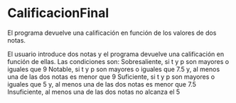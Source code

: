 # CalificacionFinal
El programa devuelve una calificación en función de los valores de dos notas.

El usuario introduce dos notas y el programa devuelve una calificación en función de ellas.
Las condiciones son:
  Sobresaliente, si t y p son mayores o iguales que 9
	Notable, si t y p son mayores o iguales que 7.5 y, al menos una de las dos notas es menor que 9
  Suficiente, si t y p son mayores o iguales que 5 y, al menos una de las dos notas es menor que 7.5
	Insuficiente, al menos una de las dos notas no alcanza el 5

